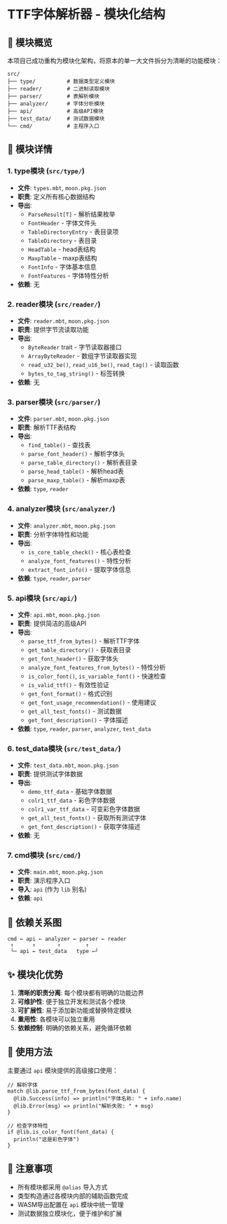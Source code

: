 # TTF字体解析器 - 模块化结构

## 📁 模块概览

本项目已成功重构为模块化架构，将原本的单一大文件拆分为清晰的功能模块：

```
src/
├── type/          # 数据类型定义模块
├── reader/        # 二进制读取模块  
├── parser/        # 表解析模块
├── analyzer/      # 字体分析模块
├── api/           # 高级API模块
├── test_data/     # 测试数据模块
└── cmd/           # 主程序入口
```

## 🔧 模块详情

### 1. **type模块** (`src/type/`)
- **文件**: `types.mbt`, `moon.pkg.json`
- **职责**: 定义所有核心数据结构
- **导出**:
  - `ParseResult[T]` - 解析结果枚举
  - `FontHeader` - 字体文件头
  - `TableDirectoryEntry` - 表目录项
  - `TableDirectory` - 表目录
  - `HeadTable` - head表结构
  - `MaxpTable` - maxp表结构
  - `FontInfo` - 字体基本信息
  - `FontFeatures` - 字体特性分析
- **依赖**: 无

### 2. **reader模块** (`src/reader/`)
- **文件**: `reader.mbt`, `moon.pkg.json`  
- **职责**: 提供字节流读取功能
- **导出**:
  - `ByteReader` trait - 字节读取器接口
  - `ArrayByteReader` - 数组字节读取器实现
  - `read_u32_be()`, `read_u16_be()`, `read_tag()` - 读取函数
  - `bytes_to_tag_string()` - 标签转换
- **依赖**: 无

### 3. **parser模块** (`src/parser/`)
- **文件**: `parser.mbt`, `moon.pkg.json`
- **职责**: 解析TTF表结构
- **导出**:
  - `find_table()` - 查找表
  - `parse_font_header()` - 解析字体头
  - `parse_table_directory()` - 解析表目录
  - `parse_head_table()` - 解析head表
  - `parse_maxp_table()` - 解析maxp表
- **依赖**: `type`, `reader`

### 4. **analyzer模块** (`src/analyzer/`)
- **文件**: `analyzer.mbt`, `moon.pkg.json`
- **职责**: 分析字体特性和功能
- **导出**:
  - `is_core_table_check()` - 核心表检查
  - `analyze_font_features()` - 特性分析
  - `extract_font_info()` - 提取字体信息
- **依赖**: `type`, `reader`, `parser`

### 5. **api模块** (`src/api/`)
- **文件**: `api.mbt`, `moon.pkg.json`
- **职责**: 提供简洁的高级API
- **导出**:
  - `parse_ttf_from_bytes()` - 解析TTF字体
  - `get_table_directory()` - 获取表目录
  - `get_font_header()` - 获取字体头
  - `analyze_font_features_from_bytes()` - 特性分析
  - `is_color_font()`, `is_variable_font()` - 快速检查
  - `is_valid_ttf()` - 有效性验证
  - `get_font_format()` - 格式识别
  - `get_font_usage_recommendation()` - 使用建议
  - `get_all_test_fonts()` - 测试数据
  - `get_font_description()` - 字体描述
- **依赖**: `type`, `reader`, `parser`, `analyzer`, `test_data`

### 6. **test_data模块** (`src/test_data/`)
- **文件**: `test_data.mbt`, `moon.pkg.json`
- **职责**: 提供测试字体数据
- **导出**:
  - `demo_ttf_data` - 基础字体数据
  - `colr1_ttf_data` - 彩色字体数据
  - `colr1_var_ttf_data` - 可变彩色字体数据
  - `get_all_test_fonts()` - 获取所有测试字体
  - `get_font_description()` - 获取字体描述
- **依赖**: 无

### 7. **cmd模块** (`src/cmd/`)
- **文件**: `main.mbt`, `moon.pkg.json`
- **职责**: 演示程序入口
- **导入**: `api` (作为 `lib` 别名)
- **依赖**: `api`

## 🔄 依赖关系图

```
cmd ← api ← analyzer ← parser ← reader
 ↑      ↑       ↑        ↑
 └─ api ← test_data   type ←┘
```

## ✨ 模块化优势

1. **清晰的职责分离**: 每个模块都有明确的功能边界
2. **可维护性**: 便于独立开发和测试各个模块
3. **可扩展性**: 易于添加新功能或替换特定模块
4. **重用性**: 各模块可以独立重用
5. **依赖控制**: 明确的依赖关系，避免循环依赖

## 🚀 使用方法

主要通过 `api` 模块提供的高级接口使用：

```moonbit
// 解析字体
match @lib.parse_ttf_from_bytes(font_data) {
  @lib.Success(info) => println("字体名称: " + info.name)
  @lib.Error(msg) => println("解析失败: " + msg)
}

// 检查字体特性
if @lib.is_color_font(font_data) {
  println("这是彩色字体")
}
```

## 📝 注意事项

- 所有模块都采用 `@alias` 导入方式
- 类型构造通过各模块内部的辅助函数完成
- WASM导出配置在 `api` 模块中统一管理
- 测试数据独立模块化，便于维护和扩展
